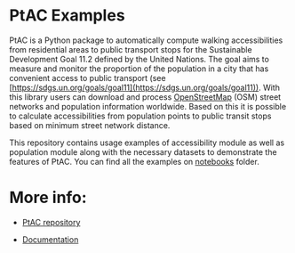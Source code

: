 # PtAC Examples

PtAC is a Python package to automatically compute walking accessibilities from
residential areas to public transport stops for the Sustainable Development Goal 11.2
defined by the United Nations. The goal aims to measure and monitor the proportion of
the population in a city that has convenient access to public transport
(see [https://sdgs.un.org/goals/goal11](https://sdgs.un.org/goals/goal11)).
With this library users can download and process [OpenStreetMap](https://www.openstreetmap.org>) (OSM) street networks and population
information worldwide. Based on this it is possible to calculate accessibilities from
population points to public transit stops based on minimum street network distance.

This repository contains usage examples of accessibility module as well as population
module along with the necessary datasets to demonstrate the features of PtAC.
You can find all the examples on
[notebooks](https://github.com/DLR-VF/PtAC-examples/tree/master/notebooks) folder.

# More info:


* [PtAC repository](https://github.com/DLR-VF/PtAC)


* [Documentation](https://test.pypi.org/project/ptac/)
